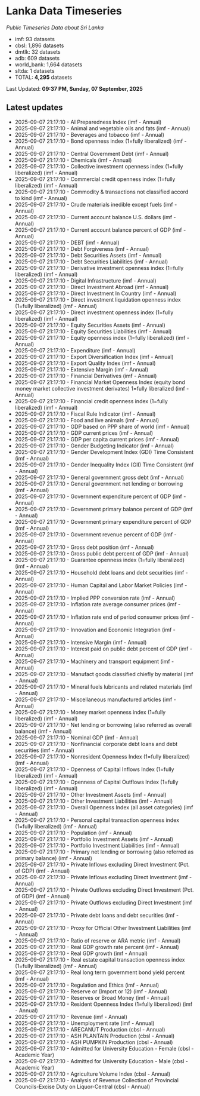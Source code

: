 # Lanka Data Timeseries
*Public Timeseries Data about Sri Lanka*

* imf: 93 datasets
* cbsl: 1,896 datasets
* dmtlk: 32 datasets
* adb: 609 datasets
* world_bank: 1,664 datasets
* sltda: 1 datasets
* TOTAL: **4,295** datasets

Last Updated: **09:37 PM, Sunday, 07 September, 2025**

## Latest updates

* 2025-09-07 21:17:10 - AI Preparedness Index (imf - Annual)
* 2025-09-07 21:17:10 - Animal and vegetable oils and fats (imf - Annual)
* 2025-09-07 21:17:10 - Beverages and tobacco (imf - Annual)
* 2025-09-07 21:17:10 - Bond openness index (1=fully liberalized) (imf - Annual)
* 2025-09-07 21:17:10 - Central Government Debt (imf - Annual)
* 2025-09-07 21:17:10 - Chemicals (imf - Annual)
* 2025-09-07 21:17:10 - Collective investment openness index (1=fully liberalized) (imf - Annual)
* 2025-09-07 21:17:10 - Commercial credit openness index (1=fully liberalized) (imf - Annual)
* 2025-09-07 21:17:10 - Commodity & transactions not classified accord to kind (imf - Annual)
* 2025-09-07 21:17:10 - Crude materials inedible except fuels (imf - Annual)
* 2025-09-07 21:17:10 - Current account balance U.S. dollars (imf - Annual)
* 2025-09-07 21:17:10 - Current account balance percent of GDP (imf - Annual)
* 2025-09-07 21:17:10 - DEBT (imf - Annual)
* 2025-09-07 21:17:10 - Debt Forgiveness (imf - Annual)
* 2025-09-07 21:17:10 - Debt Securities Assets (imf - Annual)
* 2025-09-07 21:17:10 - Debt Securities Liabilities (imf - Annual)
* 2025-09-07 21:17:10 - Derivative investment openness index (1=fully liberalized) (imf - Annual)
* 2025-09-07 21:17:10 - Digital Infrastructure (imf - Annual)
* 2025-09-07 21:17:10 - Direct Investment Abroad (imf - Annual)
* 2025-09-07 21:17:10 - Direct Investment In Country (imf - Annual)
* 2025-09-07 21:17:10 - Direct investment liquidation openness index (1=fully liberalized) (imf - Annual)
* 2025-09-07 21:17:10 - Direct investment openness index (1=fully liberalized) (imf - Annual)
* 2025-09-07 21:17:10 - Equity Securities Assets (imf - Annual)
* 2025-09-07 21:17:10 - Equity Securities Liabilities (imf - Annual)
* 2025-09-07 21:17:10 - Equity openness index (1=fully liberalized) (imf - Annual)
* 2025-09-07 21:17:10 - Expenditure (imf - Annual)
* 2025-09-07 21:17:10 - Export Diversification Index (imf - Annual)
* 2025-09-07 21:17:10 - Export Quality Index (imf - Annual)
* 2025-09-07 21:17:10 - Extensive Margin (imf - Annual)
* 2025-09-07 21:17:10 - Financial Derivatives (imf - Annual)
* 2025-09-07 21:17:10 - Financial Market Openness Index (equity bond money market collective investment derivates) 1=fully liberalized (imf - Annual)
* 2025-09-07 21:17:10 - Financial credit openness index (1=fully liberalized) (imf - Annual)
* 2025-09-07 21:17:10 - Fiscal Rule Indicator (imf - Annual)
* 2025-09-07 21:17:10 - Food and live animals (imf - Annual)
* 2025-09-07 21:17:10 - GDP based on PPP share of world (imf - Annual)
* 2025-09-07 21:17:10 - GDP current prices (imf - Annual)
* 2025-09-07 21:17:10 - GDP per capita current prices (imf - Annual)
* 2025-09-07 21:17:10 - Gender Budgeting Indicator (imf - Annual)
* 2025-09-07 21:17:10 - Gender Development Index (GDI) Time Consistent (imf - Annual)
* 2025-09-07 21:17:10 - Gender Inequality Index (GII) Time Consistent (imf - Annual)
* 2025-09-07 21:17:10 - General government gross debt (imf - Annual)
* 2025-09-07 21:17:10 - General government net lending or borrowing (imf - Annual)
* 2025-09-07 21:17:10 - Government expenditure percent of GDP (imf - Annual)
* 2025-09-07 21:17:10 - Government primary balance percent of GDP (imf - Annual)
* 2025-09-07 21:17:10 - Government primary expenditure percent of GDP (imf - Annual)
* 2025-09-07 21:17:10 - Government revenue percent of GDP (imf - Annual)
* 2025-09-07 21:17:10 - Gross debt position (imf - Annual)
* 2025-09-07 21:17:10 - Gross public debt percent of GDP (imf - Annual)
* 2025-09-07 21:17:10 - Guarantee openness index (1=fully liberalized) (imf - Annual)
* 2025-09-07 21:17:10 - Household debt loans and debt securities (imf - Annual)
* 2025-09-07 21:17:10 - Human Capital and Labor Market Policies (imf - Annual)
* 2025-09-07 21:17:10 - Implied PPP conversion rate (imf - Annual)
* 2025-09-07 21:17:10 - Inflation rate average consumer prices (imf - Annual)
* 2025-09-07 21:17:10 - Inflation rate end of period consumer prices (imf - Annual)
* 2025-09-07 21:17:10 - Innovation and Economic Integration (imf - Annual)
* 2025-09-07 21:17:10 - Intensive Margin (imf - Annual)
* 2025-09-07 21:17:10 - Interest paid on public debt percent of GDP (imf - Annual)
* 2025-09-07 21:17:10 - Machinery and transport equipment (imf - Annual)
* 2025-09-07 21:17:10 - Manufact goods classified chiefly by material (imf - Annual)
* 2025-09-07 21:17:10 - Mineral fuels lubricants and related materials (imf - Annual)
* 2025-09-07 21:17:10 - Miscellaneous manufactured articles (imf - Annual)
* 2025-09-07 21:17:10 - Money market openness index (1=fully liberalized) (imf - Annual)
* 2025-09-07 21:17:10 - Net lending or borrowing (also referred as overall balance) (imf - Annual)
* 2025-09-07 21:17:10 - Nominal GDP (imf - Annual)
* 2025-09-07 21:17:10 - Nonfinancial corporate debt loans and debt securities (imf - Annual)
* 2025-09-07 21:17:10 - Nonresident Openness Index (1=fully liberalized) (imf - Annual)
* 2025-09-07 21:17:10 - Openness of Capital Inflows Index (1=fully liberalized) (imf - Annual)
* 2025-09-07 21:17:10 - Openness of Capital Outflows Index (1=fully liberalized) (imf - Annual)
* 2025-09-07 21:17:10 - Other Investment Assets (imf - Annual)
* 2025-09-07 21:17:10 - Other Investment Liabilities (imf - Annual)
* 2025-09-07 21:17:10 - Overall Openness Index (all asset categories) (imf - Annual)
* 2025-09-07 21:17:10 - Personal capital transaction openness index (1=fully liberalized) (imf - Annual)
* 2025-09-07 21:17:10 - Population (imf - Annual)
* 2025-09-07 21:17:10 - Portfolio Investment Assets (imf - Annual)
* 2025-09-07 21:17:10 - Portfolio Investment Liabilities (imf - Annual)
* 2025-09-07 21:17:10 - Primary net lending or borrowing (also referred as primary balance) (imf - Annual)
* 2025-09-07 21:17:10 - Private Inflows excluding Direct Investment (Pct. of GDP) (imf - Annual)
* 2025-09-07 21:17:10 - Private Inflows excluding Direct Investment (imf - Annual)
* 2025-09-07 21:17:10 - Private Outflows excluding Direct Investment (Pct. of GDP) (imf - Annual)
* 2025-09-07 21:17:10 - Private Outflows excluding Direct Investment (imf - Annual)
* 2025-09-07 21:17:10 - Private debt loans and debt securities (imf - Annual)
* 2025-09-07 21:17:10 - Proxy for Official Other Investment Liabilities (imf - Annual)
* 2025-09-07 21:17:10 - Ratio of reserve or ARA metric (imf - Annual)
* 2025-09-07 21:17:10 - Real GDP growth rate percent (imf - Annual)
* 2025-09-07 21:17:10 - Real GDP growth (imf - Annual)
* 2025-09-07 21:17:10 - Real estate capital transaction openness index (1=fully liberalized) (imf - Annual)
* 2025-09-07 21:17:10 - Real long term government bond yield percent (imf - Annual)
* 2025-09-07 21:17:10 - Regulation and Ethics (imf - Annual)
* 2025-09-07 21:17:10 - Reserve or (Import or 12) (imf - Annual)
* 2025-09-07 21:17:10 - Reserves or Broad Money (imf - Annual)
* 2025-09-07 21:17:10 - Resident Openness Index (1=fully liberalized) (imf - Annual)
* 2025-09-07 21:17:10 - Revenue (imf - Annual)
* 2025-09-07 21:17:10 - Unemployment rate (imf - Annual)
* 2025-09-07 21:17:10 - ARECANUT Production (cbsl - Annual)
* 2025-09-07 21:17:10 - ASH PLANTAIN Production (cbsl - Annual)
* 2025-09-07 21:17:10 - ASH PUMPKIN Production (cbsl - Annual)
* 2025-09-07 21:17:10 - Admitted for University Education - Female (cbsl - Academic Year)
* 2025-09-07 21:17:10 - Admitted for University Education - Male (cbsl - Academic Year)
* 2025-09-07 21:17:10 - Agriculture Volume Index (cbsl - Annual)
* 2025-09-07 21:17:10 - Analysis of Revenue Collection of Provincial Councils-Excise Duty on Liquor-Central (cbsl - Annual)